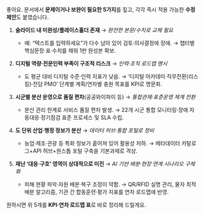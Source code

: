 좋아요. 문서에서 **문제이거나 보완이 필요한 5가지**를 짚고, 각각 즉시 적용 가능한 **수정 제안**도 붙였습니다.

1. **슬라이드 내 미완성/플레이스홀더 존재** → *완전한 본문/수치로 교체 필요*

   * 예: “텍스트를 입력하세요”가 다수 남아 있어 검토·의사결정에 장애. → 챕터별 핵심문장·표·수치를 채워 1판 완성본 확보. 

2. **디지털 역량·전문인력 부족이 구조적 리스크** → *인력·조직 로드맵 명시*

   * 도 평균 대비 디지털 수준·인력 지표가 낮음. → ‘디지털 아카데미·직무전환(리스킬)·전담 PMO’ 단계별 계획/연차별 충원 목표를 KPI로 명문화.  

3. **시군별 분산 운영으로 품질 편차**(공공와이파이 등) → *통합관제·표준운영 체계 전환*

   * 분산 관리 한계로 서비스 품질 편차 발생. → 22개 시군 통합 모니터링·장애 자동대응·정기점검 표준 프로세스 및 SLA 수립.  

4. **도 단위 산업·행정 정보가 분산** → *데이터 허브·통합 포털로 정비*

   * 농업·제조·관광 등 특화 정보가 흩어져 있어 활용성 저하. → 메타데이터 카탈로그+API 허브+원스톱 포털 구축을 기본과제로 격상. 

5. **재난 ‘대응·구호’ 영역이 상대적으로 미진** → *AI 기반 배분·현장 연계 시나리오 구체화*

   * 피해 현황 파악·자원 배분·복구 조정이 약함. → QR/RFID 실명 관리, 물자 최적배분 알고리즘, 기관 간 합동훈련·평가 지표를 연차 로드맵에 반영.  

원하시면 위 5개를 **KPI·연차 로드맵 표**로 바로 정리해 드릴게요.

